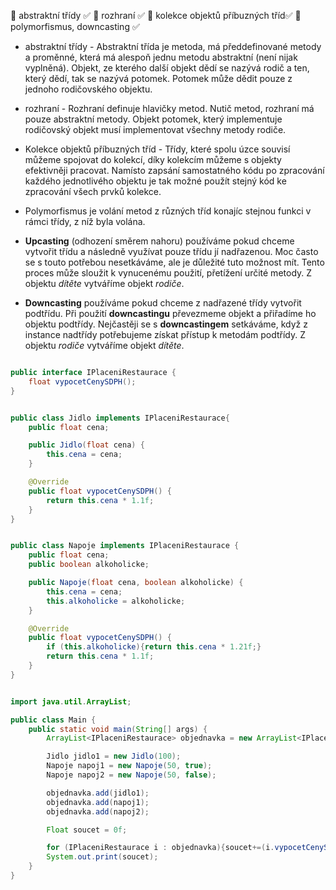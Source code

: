  abstraktní třídy ✅
 rozhraní ✅
 kolekce objektů příbuzných tříd✅
 polymorfismus, downcasting ✅

- abstraktní třídy - Abstraktní třída je metoda, má předdefinované metody a proměnné, která má alespoň jednu metodu abstraktní (není nijak vyplněná). Objekt, ze kterého další objekt dědí se nazývá rodič a ten, který dědí, tak se nazývá potomek. Potomek může dědit pouze z jednoho rodičovského objektu.

- rozhraní - Rozhraní definuje hlavičky metod. Nutič metod, rozhraní má pouze abstraktní metody. Objekt potomek, který implementuje rodičovský objekt musí implementovat všechny metody rodiče. 

- Kolekce objektů příbuzných tříd - Třídy, které spolu úzce souvisí můžeme spojovat do kolekcí, díky kolekcím můžeme s objekty efektivněji pracovat. Namísto zapsání samostatného kódu po zpracování každého jednotlivého objektu je tak možné použít stejný kód ke zpracování všech prvků kolekce.

- Polymorfismus je volání metod z různých tříd konajíc stejnou funkci v rámci třídy, z níž byla volána.

- **Upcasting** (odhození směrem nahoru) používáme pokud chceme vytvořit třídu a následně využívat pouze třídu jí nadřazenou. Moc často se s touto potřebou nesetkáváme, ale je důležité tuto možnost mít. Tento proces může sloužit k vynucenému použití, přetížení určité metody. Z objektu *dítěte* vytváříme objekt *rodiče*.

- **Downcasting** používáme pokud chceme z nadřazené třídy vytvořit podtřídu. Při použití **downcastingu** převezmeme objekt a přiřadíme ho objektu podtřídy. Nejčastěji se s **downcastingem** setkáváme, když z instance nadtřídy potřebujeme získat přístup k metodám podtřídy. Z objektu *rodiče* vytváříme objekt *dítěte*.


``` Java

public interface IPlaceniRestaurace {
    float vypocetCenySDPH();
}

```

``` Java

public class Jidlo implements IPlaceniRestaurace{
    public float cena;

    public Jidlo(float cena) {
        this.cena = cena;
    }

    @Override
    public float vypocetCenySDPH() {
        return this.cena * 1.1f;
    }
}

```

``` Java

public class Napoje implements IPlaceniRestaurace {
    public float cena;
    public boolean alkoholicke;

    public Napoje(float cena, boolean alkoholicke) {
        this.cena = cena;
        this.alkoholicke = alkoholicke;
    }

    @Override
    public float vypocetCenySDPH() {
        if (this.alkoholicke){return this.cena * 1.21f;}
        return this.cena * 1.1f;
    }
}

```

``` Java

import java.util.ArrayList;

public class Main {
    public static void main(String[] args) {
        ArrayList<IPlaceniRestaurace> objednavka = new ArrayList<IPlaceniRestaurace>();

        Jidlo jidlo1 = new Jidlo(100);
        Napoje napoj1 = new Napoje(50, true);
        Napoje napoj2 = new Napoje(50, false);

        objednavka.add(jidlo1);
        objednavka.add(napoj1);
        objednavka.add(napoj2);

        Float soucet = 0f;

        for (IPlaceniRestaurace i : objednavka){soucet+=(i.vypocetCenySDPH());}
        System.out.print(soucet);
    } 
}

```